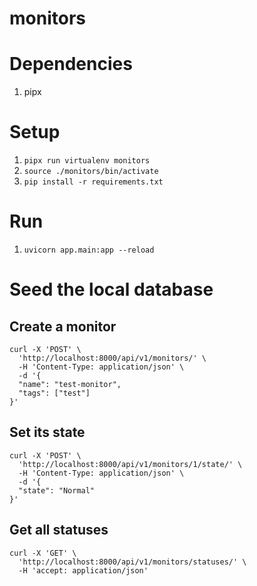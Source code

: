 # monitors

# Dependencies
1. pipx

# Setup
1. `pipx run virtualenv monitors`
1. `source ./monitors/bin/activate`
1. `pip install -r requirements.txt`

# Run
1. `uvicorn app.main:app --reload`

# Seed the local database

## Create a monitor

```
curl -X 'POST' \
  'http://localhost:8000/api/v1/monitors/' \
  -H 'Content-Type: application/json' \
  -d '{
  "name": "test-monitor",
  "tags": ["test"]
}'
```

## Set its state

```
curl -X 'POST' \
  'http://localhost:8000/api/v1/monitors/1/state/' \
  -H 'Content-Type: application/json' \
  -d '{
  "state": "Normal"
}'
```

## Get all statuses

```
curl -X 'GET' \
  'http://localhost:8000/api/v1/monitors/statuses/' \
  -H 'accept: application/json'
```